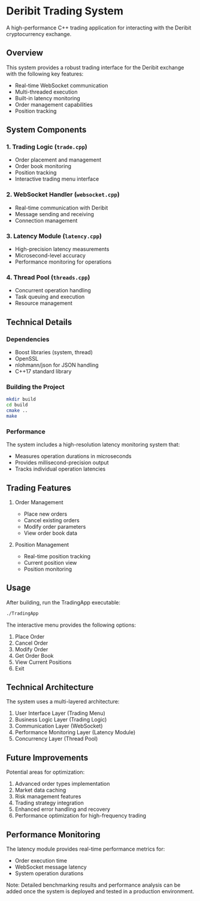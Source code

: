 # Deribit Trading System

A high-performance C++ trading application for interacting with the Deribit cryptocurrency exchange.

## Overview

This system provides a robust trading interface for the Deribit exchange with the following key features:
- Real-time WebSocket communication
- Multi-threaded execution
- Built-in latency monitoring
- Order management capabilities
- Position tracking

## System Components

### 1. Trading Logic (`trade.cpp`)
- Order placement and management
- Order book monitoring
- Position tracking
- Interactive trading menu interface

### 2. WebSocket Handler (`websocket.cpp`)
- Real-time communication with Deribit
- Message sending and receiving
- Connection management

### 3. Latency Module (`latency.cpp`)
- High-precision latency measurements
- Microsecond-level accuracy
- Performance monitoring for operations

### 4. Thread Pool (`threads.cpp`)
- Concurrent operation handling
- Task queuing and execution
- Resource management

## Technical Details

### Dependencies
- Boost libraries (system, thread)
- OpenSSL
- nlohmann/json for JSON handling
- C++17 standard library

### Building the Project
```bash
mkdir build
cd build
cmake ..
make
```

### Performance

The system includes a high-resolution latency monitoring system that:
- Measures operation durations in microseconds
- Provides millisecond-precision output
- Tracks individual operation latencies

## Trading Features

1. Order Management
   - Place new orders
   - Cancel existing orders
   - Modify order parameters
   - View order book data

2. Position Management
   - Real-time position tracking
   - Current position view
   - Position monitoring

## Usage

After building, run the TradingApp executable:
```bash
./TradingApp
```

The interactive menu provides the following options:
1. Place Order
2. Cancel Order
3. Modify Order
4. Get Order Book
5. View Current Positions
6. Exit

## Technical Architecture

The system uses a multi-layered architecture:
1. User Interface Layer (Trading Menu)
2. Business Logic Layer (Trading Logic)
3. Communication Layer (WebSocket)
4. Performance Monitoring Layer (Latency Module)
5. Concurrency Layer (Thread Pool)

## Future Improvements

Potential areas for optimization:
1. Advanced order types implementation
2. Market data caching
3. Risk management features
4. Trading strategy integration
5. Enhanced error handling and recovery
6. Performance optimization for high-frequency trading

## Performance Monitoring

The latency module provides real-time performance metrics for:
- Order execution time
- WebSocket message latency
- System operation durations

Note: Detailed benchmarking results and performance analysis can be added once the system is deployed and tested in a production environment.